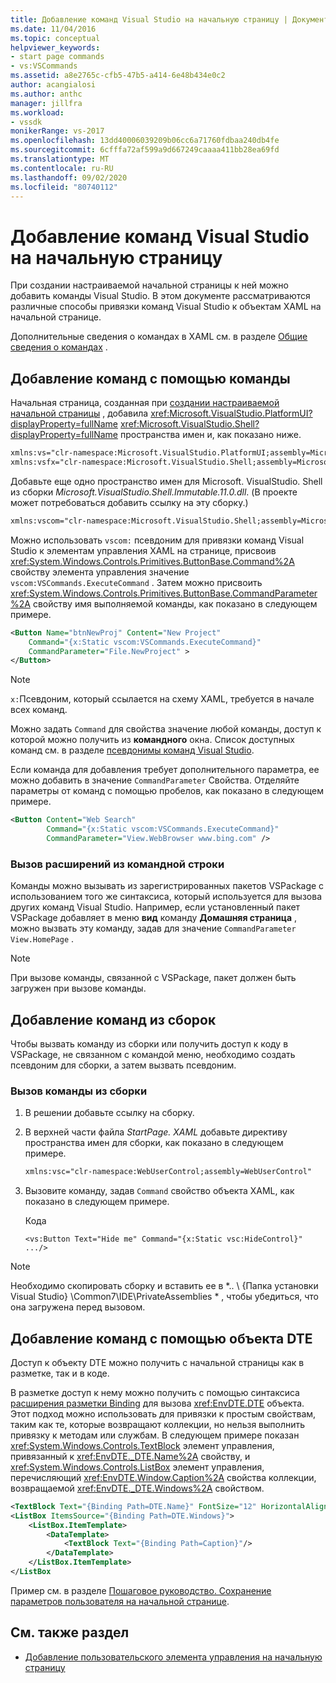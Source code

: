 ```yaml
---
title: Добавление команд Visual Studio на начальную страницу | Документация Майкрософт
ms.date: 11/04/2016
ms.topic: conceptual
helpviewer_keywords:
- start page commands
- vs:VSCommands
ms.assetid: a8e2765c-cfb5-47b5-a414-6e48b434e0c2
author: acangialosi
ms.author: anthc
manager: jillfra
ms.workload:
- vssdk
monikerRange: vs-2017
ms.openlocfilehash: 13dd40006039209b06cc6a71760fdbaa240db4fe
ms.sourcegitcommit: 6cfffa72af599a9d667249caaaa411bb28ea69fd
ms.translationtype: MT
ms.contentlocale: ru-RU
ms.lasthandoff: 09/02/2020
ms.locfileid: "80740112"
---
```

# <a name="add-visual-studio-commands-to-a-start-page"></a>Добавление команд Visual Studio на начальную страницу

При создании настраиваемой начальной страницы к ней можно добавить команды Visual Studio. В этом документе рассматриваются различные способы привязки команд Visual Studio к объектам XAML на начальной странице.

Дополнительные сведения о командах в XAML см. в разделе [Общие сведения о командах](/dotnet/framework/wpf/advanced/commanding-overview) .

## <a name="add-commands-from-the-command-well"></a>Добавление команд с помощью команды

Начальная страница, созданная при [создании настраиваемой начальной страницы](../extensibility/creating-a-custom-start-page.md) , добавила <xref:Microsoft.VisualStudio.PlatformUI?displayProperty=fullName> <xref:Microsoft.VisualStudio.Shell?displayProperty=fullName> пространства имен и, как показано ниже.

```xml
xmlns:vs="clr-namespace:Microsoft.VisualStudio.PlatformUI;assembly=Microsoft.VisualStudio.Shell.14.0"
xmlns:vsfx="clr-namespace:Microsoft.VisualStudio.Shell;assembly=Microsoft.VisualStudio.Shell.14.0"
```

Добавьте еще одно пространство имен для Microsoft. VisualStudio. Shell из сборки *Microsoft.VisualStudio.Shell.Immutable.11.0.dll*. (В проекте может потребоваться добавить ссылку на эту сборку.)

```xml
xmlns:vscom="clr-namespace:Microsoft.VisualStudio.Shell;assembly=Microsoft.VisualStudio.Shell.Immutable.11.0"
```

Можно использовать `vscom:` псевдоним для привязки команд Visual Studio к элементам управления XAML на странице, присвоив <xref:System.Windows.Controls.Primitives.ButtonBase.Command%2A> свойству элемента управления значение `vscom:VSCommands.ExecuteCommand` . Затем можно присвоить <xref:System.Windows.Controls.Primitives.ButtonBase.CommandParameter%2A> свойству имя выполняемой команды, как показано в следующем примере.

```xml
<Button Name="btnNewProj" Content="New Project"
    Command="{x:Static vscom:VSCommands.ExecuteCommand}"
    CommandParameter="File.NewProject" >
</Button>
```

> [!NOTE]
> `x:`Псевдоним, который ссылается на схему XAML, требуется в начале всех команд.

 Можно задать `Command` для свойства значение любой команды, доступ к которой можно получить из **командного** окна. Список доступных команд см. в разделе [псевдонимы команд Visual Studio](../ide/reference/visual-studio-command-aliases.md).

 Если команда для добавления требует дополнительного параметра, ее можно добавить в значение `CommandParameter` Свойства. Отделяйте параметры от команд с помощью пробелов, как показано в следующем примере.

```xml
<Button Content="Web Search"
        Command="{x:Static vscom:VSCommands.ExecuteCommand}"
        CommandParameter="View.WebBrowser www.bing.com" />
```

### <a name="call-extensions-from-the-command-well"></a>Вызов расширений из командной строки
 Команды можно вызывать из зарегистрированных пакетов VSPackage с использованием того же синтаксиса, который используется для вызова других команд Visual Studio. Например, если установленный пакет VSPackage добавляет в меню **вид** команду **Домашняя страница** , можно вызвать эту команду, задав для значение `CommandParameter` `View.HomePage` .

> [!NOTE]
> При вызове команды, связанной с VSPackage, пакет должен быть загружен при вызове команды.

## <a name="add-commands-from-assemblies"></a>Добавление команд из сборок
 Чтобы вызвать команду из сборки или получить доступ к коду в VSPackage, не связанном с командой меню, необходимо создать псевдоним для сборки, а затем вызвать псевдоним.

### <a name="to-call-a-command-from-an-assembly"></a>Вызов команды из сборки

1. В решении добавьте ссылку на сборку.

2. В верхней части файла *StartPage. XAML* добавьте директиву пространства имен для сборки, как показано в следующем примере.

    ```xml
    xmlns:vsc="clr-namespace:WebUserControl;assembly=WebUserControl"
    ```

3. Вызовите команду, задав `Command` свойство объекта XAML, как показано в следующем примере.

     Кода

    ```
    <vs:Button Text="Hide me" Command="{x:Static vsc:HideControl}" .../>
    ```

> [!NOTE]
> Необходимо скопировать сборку и вставить ее в *.. \\ {Папка установки Visual Studio} \Common7\IDE\PrivateAssemblies \* , чтобы убедиться, что она загружена перед вызовом.

## <a name="add-commands-with-the-dte-object"></a>Добавление команд с помощью объекта DTE
 Доступ к объекту DTE можно получить с начальной страницы как в разметке, так и в коде.

 В разметке доступ к нему можно получить с помощью синтаксиса [расширения разметки Binding](/dotnet/framework/wpf/advanced/binding-markup-extension) для вызова <xref:EnvDTE.DTE> объекта. Этот подход можно использовать для привязки к простым свойствам, таким как те, которые возвращают коллекции, но нельзя выполнить привязку к методам или службам. В следующем примере показан <xref:System.Windows.Controls.TextBlock> элемент управления, привязанный к <xref:EnvDTE._DTE.Name%2A> свойству, и <xref:System.Windows.Controls.ListBox> элемент управления, перечисляющий <xref:EnvDTE.Window.Caption%2A> свойства коллекции, возвращаемой <xref:EnvDTE._DTE.Windows%2A> свойством.

```xml
<TextBlock Text="{Binding Path=DTE.Name}" FontSize="12" HorizontalAlignment="Center"/>
<ListBox ItemsSource="{Binding Path=DTE.Windows}">
    <ListBox.ItemTemplate>
        <DataTemplate>
            <TextBlock Text="{Binding Path=Caption}"/>
        </DataTemplate>
    </ListBox.ItemTemplate>
</ListBox
```

 Пример см. в разделе [Пошаговое руководство. Сохранение параметров пользователя на начальной странице](../extensibility/walkthrough-saving-user-settings-on-a-start-page.md).

## <a name="see-also"></a>См. также раздел

- [Добавление пользовательского элемента управления на начальную страницу](../extensibility/adding-user-control-to-the-start-page.md)
